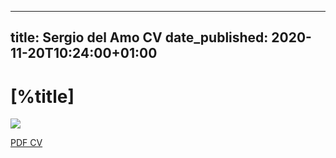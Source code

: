 ---
title: Sergio del Amo CV
date_published: 2020-11-20T10:24:00+01:00
----

# [%title]

<div data-iframe-width="150" data-iframe-height="270" data-share-badge-id="2799a540-3140-42ef-a23e-50f35f2c8747" data-share-badge-host="https://www.youracclaim.com"></div><script type="text/javascript" async src="//cdn.youracclaim.com/assets/utilities/embed.js"></script>

[![](https://images.sergiodelamo.com/cv.png)](https://sergiodelamo.com/pdfs/CVSergioDelAmo.pdf)

[PDF CV](https://sergiodelamo.com/pdfs/CVSergioDelAmo.pdf)